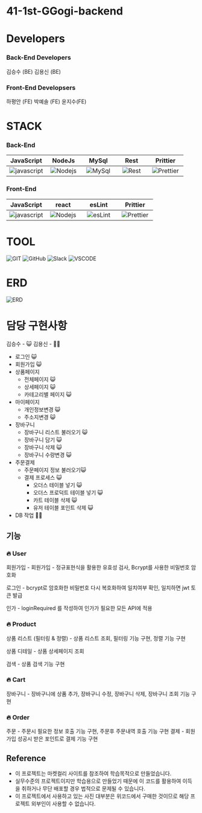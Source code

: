 # 41-1st-GGogi-backend

# Developers
### Back-End Developers

김승수 (BE) 김용신 (BE)


### Front-End Developsers
하평안 (FE) 박예솔 (FE)	 윤지수(FE)
		
    
# STACK
### Back-End 
| JavaScript |&nbsp;&nbsp;NodeJs&nbsp;&nbsp;|&nbsp;&nbsp;&nbsp;MySql&nbsp;&nbsp;&nbsp;|&nbsp;&nbsp;&nbsp;&nbsp;Rest&nbsp;&nbsp;&nbsp;&nbsp;|&nbsp;&nbsp;&nbsp;Prittier&nbsp;&nbsp;&nbsp;|
|:----------:|:----------:|:----------:|:----------:|:----------:|
|![javascript](https://camo.githubusercontent.com/d2e764d63294c27eff3598ae3a0df5884b4efcabbdbbd200e51472cddf4a3f03/68747470733a2f2f74656368737461636b2d67656e657261746f722e76657263656c2e6170702f6a732d69636f6e2e737667) |![Nodejs](https://camo.githubusercontent.com/418cbff54fe0ff385225ac464200a519c169c0fd3fb80402a8a9f977efd63c7a/68747470733a2f2f74656368737461636b2d67656e657261746f722e76657263656c2e6170702f6e67696e782d69636f6e2e737667)|![MySql](https://camo.githubusercontent.com/b3578157355b1ac74d38d0f89d1022095ba7f7a988db091cef0fa4a62685e87e/68747470733a2f2f74656368737461636b2d67656e657261746f722e76657263656c2e6170702f6d7973716c2d69636f6e2e737667)|![Rest](https://camo.githubusercontent.com/06ebb2c20cfd35f27db6d25b0a03f5a0d078f63e20c098c6ce461b7bffd18d60/68747470733a2f2f74656368737461636b2d67656e657261746f722e76657263656c2e6170702f726573746170692d69636f6e2e737667)|![Prettier](https://camo.githubusercontent.com/82935f72bd8f7a84991ceeb91cba325f0ae3b00f7fb2af42da60a81d3ff631b4/68747470733a2f2f74656368737461636b2d67656e657261746f722e76657263656c2e6170702f70726574746965722d69636f6e2e737667)|


### Front-End 
| JavaScript |&nbsp;&nbsp;&nbsp;&nbsp;react&nbsp;&nbsp;&nbsp;&nbsp;|&nbsp;&nbsp;&nbsp;&nbsp;esLint&nbsp;&nbsp;&nbsp;&nbsp;|&nbsp;&nbsp;&nbsp;Prittier&nbsp;&nbsp;&nbsp;|
|:----------:|:----------:|:----------:|:----------:|
|![javascript](https://camo.githubusercontent.com/d2e764d63294c27eff3598ae3a0df5884b4efcabbdbbd200e51472cddf4a3f03/68747470733a2f2f74656368737461636b2d67656e657261746f722e76657263656c2e6170702f6a732d69636f6e2e737667) |![Nodejs](https://camo.githubusercontent.com/cbb0ed4ed73eb0bdf880019fe4fd13e0e0b0812435f11ac0d920c8f523a8d8d0/68747470733a2f2f74656368737461636b2d67656e657261746f722e76657263656c2e6170702f72656163742d69636f6e2e737667)|![esLint](https://camo.githubusercontent.com/e7eb6839f0d42fffcd7435133609f4fe6a2cad787439321d809c273d66ac4c77/68747470733a2f2f74656368737461636b2d67656e657261746f722e76657263656c2e6170702f65736c696e742d69636f6e2e737667)|![Prettier](https://camo.githubusercontent.com/82935f72bd8f7a84991ceeb91cba325f0ae3b00f7fb2af42da60a81d3ff631b4/68747470733a2f2f74656368737461636b2d67656e657261746f722e76657263656c2e6170702f70726574746965722d69636f6e2e737667)|

# TOOL
![GIT](https://camo.githubusercontent.com/493683d1e69c600dc04bb375ab588466c554471ea28f7326b390b5103c401058/68747470733a2f2f696d672e736869656c64732e696f2f62616467652f4769742d4630353033323f7374796c653d666c6174266c6f676f3d476974266c6f676f436f6c6f723d7768697465)&nbsp;![GitHub](https://camo.githubusercontent.com/779ecf5e6059fd906fca2099015186945f91679f22da6bf05f37f52e69e86e8a/68747470733a2f2f696d672e736869656c64732e696f2f62616467652f4769744875622d3138313731373f7374796c653d666c6174266c6f676f3d476974487562266c6f676f436f6c6f723d7768697465)&nbsp;![Slack](https://camo.githubusercontent.com/78f1634c5ea1be58f1f7a433c687cda4fdb475542c6958e4984782d50a30b9a1/68747470733a2f2f696d672e736869656c64732e696f2f62616467652f536c61636b2d3441313534423f7374796c653d666c6174266c6f676f3d536c61636b266c6f676f436f6c6f723d7768697465)&nbsp;![VSCODE](https://camo.githubusercontent.com/e41fd8604cbb491e8716306e2436b9b1c1efe739cc147779b73cb974c2aaf8f7/68747470733a2f2f696d672e736869656c64732e696f2f62616467652f5653436f64652d3030374143433f7374796c653d666c6174266c6f676f3d56697375616c2053747564696f20436f6465266c6f676f436f6c6f723d7768697465)
# ERD

![ERD](https://user-images.githubusercontent.com/118211014/212291104-a150580b-aa35-4313-a7ca-cd69a5e44a55.png)

# 담당 구현사항

김승수 - 😺
김용신 - 🐻‍❄️

- 로그인 😺
- 회원가입 😺
- 상품페이지 
  - 전체페이지 😺
  - 상세페이지 😺
  - 카테고리별 페이지 😺
- 마이페이지 
  - 개인정보변경 😺
  - 주소지변경 😺
- 장바구니 
  - 장바구니 리스트 불러오기 😺
  - 장바구니 담기 😺
  - 장바구니 삭제 😺
  - 장바구니 수량변경 😺
- 주문결제 
  - 주문페이지 정보 불러오기😺
  - 결제 프로세스 😺
    - 오더스 테이블 넣기 😺
    - 오더스 프로덕트 테이블 넣기 😺
    - 카트 테이블 삭제 😺
    - 유저 테이블 포인트 삭제 😺
- DB 작업 🐻‍❄️

## 기능
### 🔥 User

회원가입 - 회원가입 - 정규표현식을 활용한 유효성 검사, Bcrypt를 사용한 비밀번호 암호화

로그인 - bcrypt로 암호화한 비밀번호 다시 복호화하여 일치여부 확인, 일치하면 jwt 토큰 발급

인가 - loginRequired 를 작성하여 인가가 필요한 모든 API에 적용

### 🔥 Product

상품 리스트 (필터링 & 정렬) - 상품 리스트 조회, 필터링 기능 구현, 정렬 기능 구현

상품 디테일 - 상품 상세페이지 조회

검색 - 상품 검색 기능 구현

### 🔥 Cart

장바구니 - 장바구니에 상품 추가, 장바구니 수정, 장바구니 삭제, 장바구니 조회 기능 구현

### 🔥 Order

주문 - 주문시 필요한 정보 호출 기능 구현, 주문후 주문내역 호출 기능 구현
결제 - 회원가입 성공시 받은 포인트로 결제 기능 구현




## Reference

 - 이 프로젝트는 마켓컬리 사이트를 참조하여 학습목적으로 만들었습니다.
 - 실무수준의 프로젝트이지만 학습용으로 만들었기 때문에 이 코드를 활용하여 이득을 취하거나 무단 배포할 경우 법적으로 문제될 수 있습니다.
 - 이 프로젝트에서 사용하고 있는 사진 대부분은 위코드에서 구매한 것이므로 해당 프로젝트 외부인이 사용할 수 없습니다.

